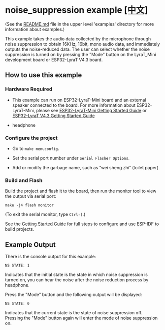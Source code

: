 # noise_suppression example [[中文]](./README_cn.md)

(See the [README.md](../README.md) file in the upper level 'examples' directory for more information about examples.)

This example takes the audio data collected by the microphone through noise suppression to obtain 16KHz, 16bit, mono audio data, and immediately outputs the noise-reduced data. The user can select whether the noise suppression is turned on by pressing the "Mode" button on the LyraT_Mini development board or ESP32-LyraT V4.3 board.
 
## How to use this example

### Hardware Required

- This example can run on ESP32-LyraT-Mini board and an external speaker connected to the board. For more information about ESP32-LyraT-Mini, please see [ESP32-LyraT-Mini Getting Started Guide](https://docs.espressif.com/projects/esp-adf/en/latest/get-started/get-started-esp32-lyrat-mini.html) or [ESP32-LyraT V4.3 Getting Started Guide](https://docs.espressif.com/projects/esp-adf/en/latest/get-started/get-started-esp32-lyrat.html)

- headphone

### Configure the project

* Go to `make menuconfig`.

* Set the serial port number under `Serial Flasher Options`.

* Add or modify the garbage name, such as “wei sheng zhi” (toilet paper).

### Build and Flash

Build the project and flash it to the board, then run the monitor tool to view the output via serial port:

```
make -j4 flash monitor
```

(To exit the serial monitor, type ``Ctrl-]``.)

See the [Getting Started Guide](https://docs.espressif.com/projects/esp-idf/en/stable/get-started-cmake/index.html) for full steps to configure and use ESP-IDF to build projects.

## Example Output

There is the console output for this example:

```
NS STATE: 1
```

Indicates that the initial state is the state in which noise suppression is turned on, you can hear the noise after the noise reduction process by headphone.

Press the "Mode" button and the following output will be displayed:

```
NS STATE: 0
```

Indicates that the current state is the state of noise suppression off. Pressing the "Mode" button again will enter the mode of noise suppression on.
